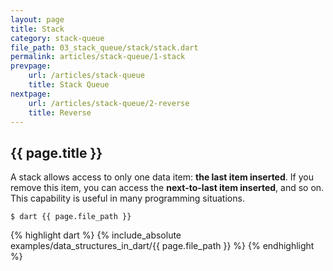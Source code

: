 ```yaml
---
layout: page
title: Stack
category: stack-queue
file_path: 03_stack_queue/stack/stack.dart
permalink: articles/stack-queue/1-stack
prevpage: 
    url: /articles/stack-queue
    title: Stack Queue
nextpage: 
    url: /articles/stack-queue/2-reverse
    title: Reverse
---
```


## {{ page.title }}

A stack allows access to only one data item: **the last item inserted**. If you remove this item, you can access the **next-to-last item inserted**, and so on.
This capability is useful in many programming situations.

```terminal
$ dart {{ page.file_path }}
```      

{% highlight dart %}
{% include_absolute examples/data_structures_in_dart/{{ page.file_path }} %}
{% endhighlight %}      
